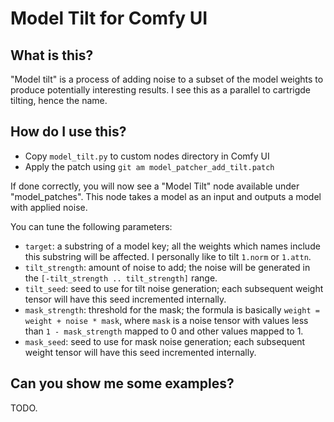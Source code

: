 # Model Tilt for Comfy UI

## What is this?
"Model tilt" is a process of adding noise to a subset of the model weights to produce potentially interesting results. I see this as a parallel to cartrigde tilting, hence the name.

## How do I use this?
- Copy `model_tilt.py` to custom nodes directory in Comfy UI
- Apply the patch using `git am model_patcher_add_tilt.patch`

If done correctly, you will now see a "Model Tilt" node available under "model_patches". This node takes a model as an input and outputs a model with applied noise.

You can tune the following parameters:
- `target`: a substring of a model key; all the weights which names include this substring will be affected. I personally like to tilt `1.norm` or `1.attn`.
- `tilt_strength`: amount of noise to add; the noise will be generated in the `[-tilt_strength .. tilt_strength]` range.
- `tilt_seed`: seed to use for tilt noise generation; each subsequent weight tensor will have this seed incremented internally.
- `mask_strength`: threshold for the mask; the formula is basically `weight = weight + noise * mask`, where `mask` is a noise tensor with values less than `1 - mask_strength` mapped to 0 and other values mapped to 1.
- `mask_seed`: seed to use for mask noise generation; each subsequent weight tensor will have this seed incremented internally.

## Can you show me some examples?

TODO.